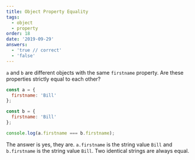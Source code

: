 ```yaml
---
title: Object Property Equality
tags:
  - object
  - property
order: 18
date: '2019-09-29'
answers:
  - 'true // correct'
  - 'false'
---
```


`a` and `b` are different objects with the same `firstname` property. Are these properties strictly equal to each other?

```javascript
const a = {
  firstname: 'Bill'
};

const b = {
  firstname: 'Bill'
};

console.log(a.firstname === b.firstname);
```

<!-- explanation -->

The answer is yes, they are. `a.firstname` is the string value `Bill` and `b.firstname` is the string value `Bill`. Two identical strings are always equal.
